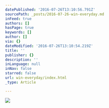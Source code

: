 ```yaml
---
datePublished: '2016-07-26T13:10:56.791Z'
sourcePath: _posts/2016-07-26-win-everyday.md
inFeed: true
authors: []
hasPage: true
keywords: []
author: []
via: {}
dateModified: '2016-07-26T13:10:54.219Z'
title: ''
publisher: {}
description: ''
inLanguage: null
inNav: false
starred: false
url: win-everyday/index.html
_type: Article

---
```

![](https://the-grid-user-content.s3-us-west-2.amazonaws.com/f010ea3e-c3bb-472f-8dc6-0df6425ae184.jpg)